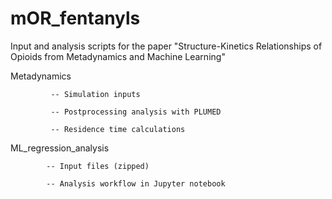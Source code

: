 # mOR_fentanyls
Input and analysis scripts for the paper "Structure-Kinetics Relationships of Opioids from Metadynamics and Machine Learning"


Metadynamics 

             -- Simulation inputs

             -- Postprocessing analysis with PLUMED
             
             -- Residence time calculations


ML_regression_analysis

            -- Input files (zipped)
            
            -- Analysis workflow in Jupyter notebook
